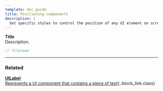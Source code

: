 ```yaml
---
template: doc_guide
title: Positioning components
description: |
  Set specific styles to control the position of any UI element on screen.
---
```


<section>

**Title**<br>
Description.

</section>

```typescript
// filename
```

---

<footer>

### Related

[**UILabel**<br>Represents a UI component that contains a piece of text](/docs/ref/UILabel){:.block_link.class}

</footer>
